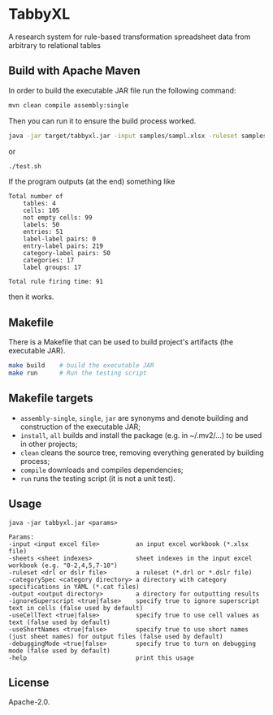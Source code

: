 # TabbyXL
A research system for rule-based transformation spreadsheet data from arbitrary to relational tables

## Build with Apache Maven

In order to build the executable JAR file run the following command:

```bash
mvn clean compile assembly:single
```

Then you can run it to ensure the build process worked.

```bash
java -jar target/tabbyxl.jar -input samples/sampl.xlsx -ruleset samples/sampl.dslr -output samples/results
```
or
```bash
./test.sh
```

If the program outputs (at the end) something like
```
Total number of
	tables: 4
	cells: 105
	not empty cells: 99
	labels: 50
	entries: 51
	label-label pairs: 0
	entry-label pairs: 219
	category-label pairs: 50
	categories: 17
	label groups: 17

Total rule firing time: 91
```
then it works.

## Makefile

There is a Makefile that can be used to build project's artifacts (the executable JAR).

```bash
make build    # build the executable JAR
make run      # Run the testing script
```

## Makefile targets

 * `assembly-single`, `single`, `jar` are synonyms and denote building and construction of the executable JAR;
 * `install`, `all` builds and install the package (e.g. in ~/.mv2/...) to be used in other projects;
 * `clean` cleans the source tree, removing everything generated by building process;
 * `compile` downloads and compiles dependencies;
 * `run` runs the testing script (it is not a unit test).

## Usage
```
java -jar tabbyxl.jar <params>

Params:
-input <input excel file>          an input excel workbook (*.xlsx file)
-sheets <sheet indexes>            sheet indexes in the input excel workbook (e.g. "0-2,4,5,7-10")
-ruleset <drl or dslr file>        a ruleset (*.drl or *.dslr file)
-categorySpec <category directory> a directory with category specifications in YAML (*.cat files)
-output <output directory>         a directory for outputting results
-ignoreSuperscript <true|false>    specify true to ignore superscript text in cells (false used by default)
-useCellText <true|false>          specify true to use cell values as text (false used by default)
-useShortNames <true|false>        specify true to use short names (just sheet names) for output files (false used by default)
-debuggingMode <true|false>        specify true to turn on debugging mode (false used by default)
-help                              print this usage
```
## License

Apache-2.0.